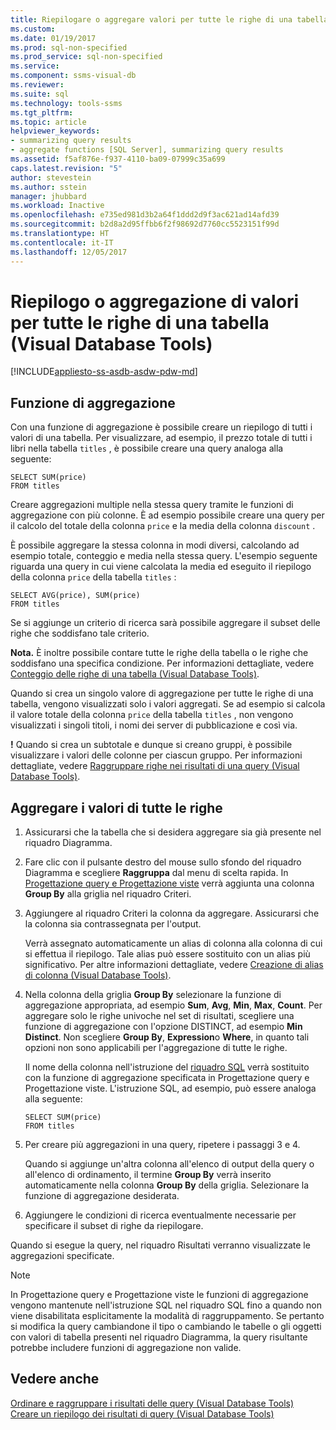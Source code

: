 ```yaml
---
title: Riepilogare o aggregare valori per tutte le righe di una tabella (Visual Database Tools) | Microsoft Docs
ms.custom: 
ms.date: 01/19/2017
ms.prod: sql-non-specified
ms.prod_service: sql-non-specified
ms.service: 
ms.component: ssms-visual-db
ms.reviewer: 
ms.suite: sql
ms.technology: tools-ssms
ms.tgt_pltfrm: 
ms.topic: article
helpviewer_keywords:
- summarizing query results
- aggregate functions [SQL Server], summarizing query results
ms.assetid: f5af876e-f937-4110-ba09-07999c35a699
caps.latest.revision: "5"
author: stevestein
ms.author: sstein
manager: jhubbard
ms.workload: Inactive
ms.openlocfilehash: e735ed981d3b2a64f1ddd2d9f3ac621ad14afd39
ms.sourcegitcommit: b2d8a2d95ffbb6f2f98692d7760cc5523151f99d
ms.translationtype: HT
ms.contentlocale: it-IT
ms.lasthandoff: 12/05/2017
---
```

# <a name="summarize-or-aggregate-values-for-all-rows-in-a-table-visual-database-tools"></a>Riepilogo o aggregazione di valori per tutte le righe di una tabella (Visual Database Tools)
[!INCLUDE[appliesto-ss-asdb-asdw-pdw-md](../../includes/appliesto-ss-asdb-asdw-pdw-md.md)]
## <a name="aggregate-function"></a>Funzione di aggregazione
Con una funzione di aggregazione è possibile creare un riepilogo di tutti i valori di una tabella. Per visualizzare, ad esempio, il prezzo totale di tutti i libri nella tabella `titles` , è possibile creare una query analoga alla seguente:  
  
```  
SELECT SUM(price)  
FROM titles  
```  
  
Creare aggregazioni multiple nella stessa query tramite le funzioni di aggregazione con più colonne. È ad esempio possibile creare una query per il calcolo del totale della colonna `price` e la media della colonna `discount` .  
  
È possibile aggregare la stessa colonna in modi diversi, calcolando ad esempio totale, conteggio e media nella stessa query. L'esempio seguente riguarda una query in cui viene calcolata la media ed eseguito il riepilogo della colonna `price` della tabella `titles` :  
  
```  
SELECT AVG(price), SUM(price)  
FROM titles  
```  
  
Se si aggiunge un criterio di ricerca sarà possibile aggregare il subset delle righe che soddisfano tale criterio.  

**Nota.** È inoltre possibile contare tutte le righe della tabella o le righe che soddisfano una specifica condizione. Per informazioni dettagliate, vedere [Conteggio delle righe di una tabella &#40;Visual Database Tools&#41;](../../ssms/visual-db-tools/count-rows-in-a-table-visual-database-tools.md).  
  
  
Quando si crea un singolo valore di aggregazione per tutte le righe di una tabella, vengono visualizzati solo i valori aggregati. Se ad esempio si calcola il valore totale della colonna `price` della tabella `titles` , non vengono visualizzati i singoli titoli, i nomi dei server di pubblicazione e così via.  
 
 **!** Quando si crea un subtotale e dunque si creano gruppi, è possibile visualizzare i valori delle colonne per ciascun gruppo. Per informazioni dettagliate, vedere [Raggruppare righe nei risultati di una query &#40;Visual Database Tools&#41;](../../ssms/visual-db-tools/group-rows-in-query-results-visual-database-tools.md).  

## <a name="aggregate-values-for-all-rows"></a>Aggregare i valori di tutte le righe  
  
1.  Assicurarsi che la tabella che si desidera aggregare sia già presente nel riquadro Diagramma.  
  
2.  Fare clic con il pulsante destro del mouse sullo sfondo del riquadro Diagramma e scegliere **Raggruppa** dal menu di scelta rapida. In [Progettazione query e Progettazione viste](../../ssms/visual-db-tools/query-and-view-designer-tools-visual-database-tools.md) verrà aggiunta una colonna **Group By** alla griglia nel riquadro Criteri.  
  
3.  Aggiungere al riquadro Criteri la colonna da aggregare. Assicurarsi che la colonna sia contrassegnata per l'output.  
  
    Verrà assegnato automaticamente un alias di colonna alla colonna di cui si effettua il riepilogo. Tale alias può essere sostituito con un alias più significativo. Per altre informazioni dettagliate, vedere [Creazione di alias di colonna &#40;Visual Database Tools&#41;](../../ssms/visual-db-tools/create-column-aliases-visual-database-tools.md).  
  
4.  Nella colonna della griglia **Group By** selezionare la funzione di aggregazione appropriata, ad esempio **Sum**, **Avg**, **Min**, **Max**, **Count**. Per aggregare solo le righe univoche nel set di risultati, scegliere una funzione di aggregazione con l'opzione DISTINCT, ad esempio **Min Distinct**. Non scegliere **Group By**, **Expression**o **Where**, in quanto tali opzioni non sono applicabili per l'aggregazione di tutte le righe.  
  
    Il nome della colonna nell'istruzione del [riquadro SQL](../../ssms/visual-db-tools/sql-pane-visual-database-tools.md) verrà sostituito con la funzione di aggregazione specificata in Progettazione query e Progettazione viste. L'istruzione SQL, ad esempio, può essere analoga alla seguente:  
  
    ```  
    SELECT SUM(price)  
    FROM titles  
    ```  
  
5.  Per creare più aggregazioni in una query, ripetere i passaggi 3 e 4.  
  
    Quando si aggiunge un'altra colonna all'elenco di output della query o all'elenco di ordinamento, il termine **Group By** verrà inserito automaticamente nella colonna **Group By** della griglia. Selezionare la funzione di aggregazione desiderata.  
  
6.  Aggiungere le condizioni di ricerca eventualmente necessarie per specificare il subset di righe da riepilogare.  
  
Quando si esegue la query, nel riquadro Risultati verranno visualizzate le aggregazioni specificate.  
  
> [!NOTE]  
> In Progettazione query e Progettazione viste le funzioni di aggregazione vengono mantenute nell'istruzione SQL nel riquadro SQL fino a quando non viene disabilitata esplicitamente la modalità di raggruppamento. Se pertanto si modifica la query cambiandone il tipo o cambiando le tabelle o gli oggetti con valori di tabella presenti nel riquadro Diagramma, la query risultante potrebbe includere funzioni di aggregazione non valide.  
  
## <a name="see-also"></a>Vedere anche  
[Ordinare e raggruppare i risultati delle query &#40;Visual Database Tools&#41;](../../ssms/visual-db-tools/sort-and-group-query-results-visual-database-tools.md)  
[Creare un riepilogo dei risultati di query &#40;Visual Database Tools&#41;](../../ssms/visual-db-tools/summarize-query-results-visual-database-tools.md)  
  
